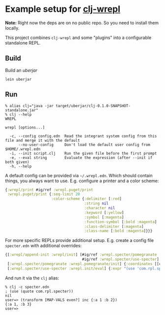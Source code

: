 # Example setup for [clj-wrepl](https://github.com/christoph-frick/clj-wrepl)

**Note:** Right now the deps are on no public repo.  So you need to install them locally.

This project combines `clj-wrepl` and some "plugins" into a configurable standalone REPL.

## Build

Build an *uberjar*

```shell
lein uberjar
```

## Run

```shell
% alias clj="java -jar target/uberjar/clj-0.1.0-SNAPSHOT-standalone.jar"
% clj --help
WREPL

wrepl [options...]

  -c, --config config.edn  Read the integrant system config from this file and merge it with the default
      --no-user-config     Don't load the default user config from $HOME/.wrepl.edn
  -i, --init script.clj    Run the given file before the first prompt
  -e, --eval string        Evaluate the expression (after --init if both given)
  -h, --help
```

A default config can be provided via `~/.wrepl.edn`.  Which should contain
things, you always want to use.  E.g. configure a printer and a color scheme:

```clojure
{:wrepl/print #ig/ref :wrepl.puget/print
 :wrepl.puget/print {:seq-limit 20 
                     :color-scheme {:delimiter [:red]
                                    :string nil
                                    :character nil
                                    :keyword [:yellow]
                                    :symbol [:magenta]
                                    :function-symbol [:bold :magenta]
                                    :class-delimiter [:magenta]
                                    :class-name [:bold :magenta]}}}
```

For more specific REPLs provide additional setup.  E.g. create a config file
`specter.edn` with additional overrides:

```clojure
{[:wrepl/append-init :wrepl/init] [#ig/ref :wrepl.specter/pomegranate
                                   #ig/ref :wrepl.specter/use-specter]
 [:wrepl.specter/pomegranate :wrepl.pomegranate/init] {:coordinates [[com.rpl/specter "1.0.3"]]}
 [:wrepl.specter/use-specter :wrepl.init/eval] {:expr "(use 'com.rpl.specter)"}}
```

And run it via the `clj` alias:

```shell
% clj -c specter.edn 
; (use (quote com.rpl.specter))
nil
user=> (transform [MAP-VALS even?] inc {:a 1 :b 2})
{:a 1, :b 3}
user=> 
```
